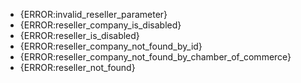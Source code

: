 * {ERROR:invalid_reseller_parameter}
* {ERROR:reseller_company_is_disabled}
* {ERROR:reseller_is_disabled}
* {ERROR:reseller_company_not_found_by_id}
* {ERROR:reseller_company_not_found_by_chamber_of_commerce}
* {ERROR:reseller_not_found}
